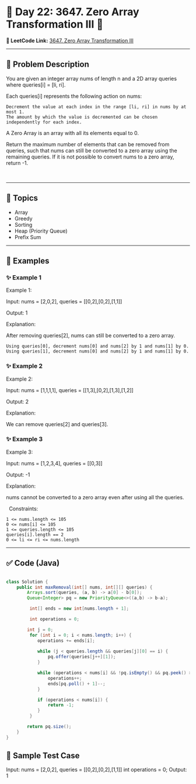 # 📌 Day 22: 3647. Zero Array Transformation III 🎯

**🔗 LeetCode Link:** [3647. Zero Array Transformation III](https://leetcode.com/problems/zero-array-transformation-iii)

---

## 🧩 Problem Description

You are given an integer array nums of length n and a 2D array queries where queries[i] = [li, ri].

Each queries[i] represents the following action on nums:


	Decrement the value at each index in the range [li, ri] in nums by at most 1.
	The amount by which the value is decremented can be chosen independently for each index.


A Zero Array is an array with all its elements equal to 0.

Return the maximum number of elements that can be removed from queries, such that nums can still be converted to a zero array using the remaining queries. If it is not possible to convert nums to a zero array, return -1.

&nbsp;

---

## 🧠 Topics

- Array
- Greedy
- Sorting
- Heap (Priority Queue)
- Prefix Sum
---

## 🧩 Examples

### ✨ Example 1

Example 1:


Input: nums = [2,0,2], queries = [[0,2],[0,2],[1,1]]

Output: 1

Explanation:

After removing queries[2], nums can still be converted to a zero array.


	Using queries[0], decrement nums[0] and nums[2] by 1 and nums[1] by 0.
	Using queries[1], decrement nums[0] and nums[2] by 1 and nums[1] by 0.

### ✨ Example 2

Example 2:


Input: nums = [1,1,1,1], queries = [[1,3],[0,2],[1,3],[1,2]]

Output: 2

Explanation:

We can remove queries[2] and queries[3].

### ✨ Example 3

Example 3:


Input: nums = [1,2,3,4], queries = [[0,3]]

Output: -1

Explanation:

nums cannot be converted to a zero array even after using all the queries.


&nbsp;
Constraints:


	1 <= nums.length <= 105
	0 <= nums[i] <= 105
	1 <= queries.length <= 105
	queries[i].length == 2
	0 <= li <= ri <= nums.length


---

## ✅ Code (Java)

```java

class Solution {
    public int maxRemoval(int[] nums, int[][] queries) {
        Arrays.sort(queries, (a, b) -> a[0] - b[0]);
        Queue<Integer> pq = new PriorityQueue<>((a,b) -> b-a);

         int[] ends = new int[nums.length + 1];

         int operations = 0;

        int j = 0;
         for (int i = 0; i < nums.length; i++) {
            operations += ends[i];
            
            while (j < queries.length && queries[j][0] == i) {
                pq.offer(queries[j++][1]);
            }

            while (operations < nums[i] && !pq.isEmpty() && pq.peek() >= i) {
                operations++;
                ends[pq.poll() + 1]--;
            }

            if (operations < nums[i]) {
                return -1;
            }
         }

        return pq.size();
    }
}

 ```
## 🧪 Sample Test Case

Input: nums = [2,0,2], queries = [[0,2],[0,2],[1,1]] int operations = 0; 
Output: 1

